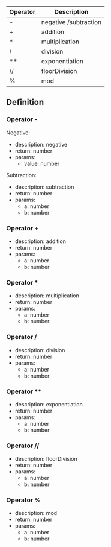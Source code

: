 |Operator |Description                                   	|
|---------|-----------------------------------------------|
|-				|negative /subtraction													|
|+				|addition																				|
|*				|multiplication																	|
|/				|division																				|
|**				|exponentiation																	|
|//				|floorDivision																	|
|%				|mod																						|

## Definition

### Operator -

Negative:

- description: negative
- return: number
- params:
	- value: number

Subtraction:

- description: subtraction
- return: number
- params:
	- a: number
	- b: number

### Operator +

- description: addition
- return: number
- params:
	- a: number
	- b: number

### Operator *

- description: multiplication
- return: number
- params:
	- a: number
	- b: number

### Operator /

- description: division
- return: number
- params:
	- a: number
	- b: number

### Operator **

- description: exponentiation
- return: number
- params:
	- a: number
	- b: number

### Operator //

- description: floorDivision
- return: number
- params:
	- a: number
	- b: number

### Operator %

- description: mod
- return: number
- params:
	- a: number
	- b: number
